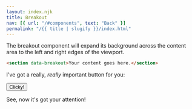 ```yaml
---
layout: index.njk
title: Breakout
nav: [{ url: "/#components", text: "Back" }]
permalink: "/{{ title | slugify }}/index.html"
---
```


The breakout component will expand its background across the content area to the left and right edges of the viewport.

```html
<section data-breakout>Your content goes here.</section>
```

<style>
    .demo {
        color: var(--col-bg);
        background-color: var(--col-fg);
    }
</style>

<section data-breakout class="demo">
    <p>I've got a really, <em>really</em> important button for you:</p>
    <button>Clicky!</button>
</section>

See, now it's got your attention!
